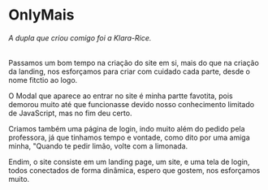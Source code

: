 # OnlyMais

<h6>A dupla que criou comigo foi a Klara-Rice. </h6>

<p>Passamos um bom tempo na criação do site em si, mais do que na criação da landing, nos esforçamos para criar com cuidado cada parte, desde o nome fitctio ao logo.</p> 
<p>O Modal que aparece ao entrar no site é minha partte favotita, pois demorou muito até que funcionasse devido nosso conhecimento limitado de JavaScript, mas no fim deu certo. </p>
<p>Criamos também uma página de login, indo muito além do pedido pela professora, já que tinhamos tempo e vontade, como dito por uma amiga minha, "Quando te pedir limão, volte com a limonada.<p>

<p>Endim, o site consiste em um landing page, um site, e uma tela de login, todos conectados de forma dinâmica, espero que gostem, nos esforçamos muito.
